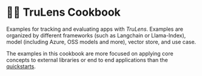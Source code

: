 # 🧑‍🍳 TruLens Cookbook

Examples for tracking and evaluating apps with _TruLens_. Examples are organized by different frameworks (such as Langchain or Llama-Index), model (including Azure, OSS models and more), vector store, and use case. 

The examples in this cookbook are more focused on applying core concepts to external libraries or end to end applications than the [quickstarts](trulens.org/trulens/getting_started/).